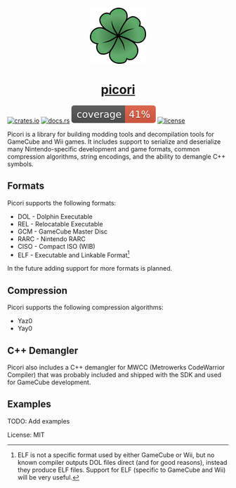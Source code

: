<p align="center">
  <a href="https://">
    <picture>
      <img src="assets/images/picori_logo_512.png" height="128">
    </picture>
    <h1 align="center">picori</h1>
  </a>
</p>

[![crates.io](https://img.shields.io/crates/v/picori)](https://crates.io/crates/picori)
[![docs.rs](https://docs.rs/picori/badge.svg)](https://docs.rs/picori/)
[![coverage](/../coverage/coverage/badges/flat.svg)](https://julgodis.github.io/picori/coverage/)
[![license](https://img.shields.io/crates/l/picori)](https://github.com/Julgodis/picori/LICENSE)

Picori is a library for building modding tools and decompilation tools for GameCube and Wii games. It includes support to serialize and deserialize many Nintendo-specific development and game formats, common compression algorithms, string encodings, and the ability to demangle C++ symbols.

## Formats

Picori supports the following formats:

-   DOL - Dolphin Executable
-   REL - Relocatable Executable
-   GCM - GameCube Master Disc
-   RARC - Nintendo RARC
-   CISO - Compact ISO (WIB)
-   ELF - Executable and Linkable Format[^note-elf]

In the future adding support for more formats is planned.

[^note-elf]:
    ELF is not a specific format used by either GameCube or Wii, but no known compiler outputs DOL files direct (and for good reasons), instead they produce ELF files. Support for ELF (specific to GameCube and Wii) will be very useful.

## Compression

Picori supports the following compression algorithms:

-   Yaz0
-   Yay0

## C++ Demangler

Picori also includes a C++ demangler for MWCC (Metrowerks CodeWarrior Compiler) that was probably included and shipped with the SDK and used for GameCube development.

## Examples

TODO: Add examples

License: MIT
